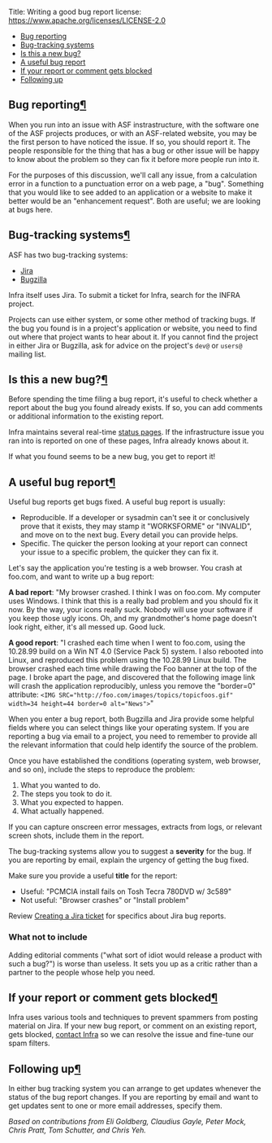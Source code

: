 Title: Writing a good bug report
license: https://www.apache.org/licenses/LICENSE-2.0

  - <a href="#overview">Bug reporting</a>
  - <a href="#systems">Bug-tracking systems</a>
  - <a href="#newbug">Is this a new bug?</a>
  - <a href="#useful">A useful bug report</a>
  - <a href="#blocked">If your report or comment gets blocked</a>
  - <a href="#followup">Following up</a>


<h2 id="overview">Bug reporting<a class="headerlink" href="#overview" title="Permanent link">&para;</a></h2>

When you run into an issue with ASF instrastructure, with the software one of the ASF projects produces, or with an ASF-related website, you may be the first person to have noticed the issue. If so, you should report it. The people responsible for the thing that has a bug or other issue will be happy to know about the problem so they can fix it before more people run into it.

For the purposes of this discussion, we'll call any issue, from a calculation error in a function to a punctuation error on a web page, a "bug". Something that you would like to see added to an application or a website to make it better would be an "enhancement request". Both are useful; we are looking at bugs here.

<h2 id="systems">Bug-tracking systems<a class="headerlink" href="#systems" title="Permanent link">&para;</a></h2>

ASF has two bug-tracking systems:

  - <a href="https://issues.apache.org/jira/" target="_blank">Jira</a>
  - <a href="https://issues.apache.org/bugzilla/" target="_blank">Bugzilla</a>
  
Infra itself uses Jira. To submit a ticket for Infra, search for the INFRA project.

Projects can use either system, or some other method of tracking bugs. If the bug you found is in a project's application or website, you need to find out where that project wants to hear about it. If you cannot find the project in either Jira or Bugzilla, ask for advice on the project's `dev@` or `users@` mailing list.

<h2 id="newbug">Is this a new bug?<a class="headerlink" href="#newbug" title="Permanent link">&para;</a></h2>

Before spending the time filing a bug report, it's useful to check whether a report about the bug you found already exists. If so, you can add comments or additional information to the existing report.

Infra maintains several real-time [status pages](stats.html). If the infrastructure issue you ran into is reported on one of these pages, Infra already knows about it.

If what you found seems to be a new bug, you get to report it!

<h2 id="useful">A useful bug report<a class="headerlink" href="#useful" title="Permanent link">&para;</a></h2>

Useful bug reports get bugs fixed. A useful bug report is usually:

  - Reproducible. If a developer or sysadmin can't see it or conclusively prove that it exists, they may stamp it "WORKSFORME" or "INVALID", and move on to the next bug. Every detail you can provide helps.
  - Specific. The quicker the person looking at your report can connect your issue to a specific problem, the quicker they can fix it.

Let's say the application you're testing is a web browser. You crash at foo.com, and want to write up a bug report:

**A bad report**: "My browser crashed. I think I was on foo.com. My computer uses Windows. I think that this is a really bad problem and you should fix it now. By the way, your icons really suck. Nobody will use your software if you keep those ugly icons. Oh, and my grandmother's home page doesn't look right, either, it's all messed up. Good luck.

**A good report**: "I crashed each time when I went to foo.com, using the 10.28.99 build on a Win NT 4.0 (Service Pack 5) system. I also rebooted into Linux, and reproduced this problem using the 10.28.99 Linux build. The browser crashed each time while drawing the Foo banner at the top of the page. I broke apart the page, and discovered that the following image link will crash the application reproducibly, unless you remove the "border=0" attribute: `<IMG SRC="http://foo.com/images/topics/topicfoos.gif" width=34 height=44 border=0 alt="News">`"

When you enter a bug report, both Bugzilla and Jira provide some helpful fields where you can select things like your operating system. If you are reporting a bug via email to a project, you need to remember to provide all the relevant information that could help identify the source of the problem.

Once you have established the conditions (operating system, web browser, and so on), include the steps to reproduce the problem:

  1. What you wanted to do.
  2. The steps you took to do it.
  3. What you expected to happen.
  4. What actually happened.
  
If you can capture onscreen error messages, extracts from logs, or relevant screen shots, include them in the report.

The bug-tracking systems allow you to suggest a **severity** for the bug. If you are reporting by email, explain the urgency of getting the bug fixed.

Make sure you provide a useful **title** for the report:

   - Useful: "PCMCIA install fails on Tosh Tecra 780DVD w/ 3c589"
   - Not useful: "Browser crashes" or "Install problem"
   
Review [Creating a Jira ticket](jira-guidelines.html) for specifics about Jira bug reports.

### What not to include ###

Adding editorial comments ("what sort of idiot would release a product with such a bug?") is worse than useless. It sets you up as a critic rather than a partner to the people whose help you need.

<h2 id="blocked">If your report or comment gets blocked<a class="headerlink" href="#blocked" title="Permanent link">&para;</a></h2>

Infra uses various tools and techniques to prevent spammers from posting material on Jira. If your new bug report, or comment on an existing report, gets blocked, [contact Infra](contact.html) so we can resolve the issue and fine-tune our spam filters.

<h2 id="followup">Following up<a class="headerlink" href="#followup" title="Permanent link">&para;</a></h2>

In either bug tracking system you can arrange to get updates whenever the status of the bug report changes. If you are reporting by email and want to get updates sent to one or more email addresses, specify them.

_Based on contributions from Eli Goldberg, Claudius Gayle, Peter Mock, Chris Pratt, Tom Schutter, and Chris Yeh._
